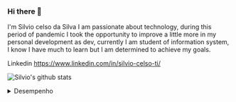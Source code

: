 ### Hi there 👋

 I'm Silvio celso da Silva I am passionate about technology, during this period of pandemic I took the opportunity to improve a little more in my personal development as dev, currently I am student of information system, I know I have much to learn but I am determined to achieve my goals.

Linkedin
https://www.linkedin.com/in/silvio-celso-ti/

![Silvio's github stats](https://github-readme-stats.vercel.app/api?username=Silvio-Hub&show_icons=true&theme=radical)

<details>
 <summary> Desempenho </b></summary>
 <br> 
![Silvio's github stats](https://github-readme-stats.vercel.app/api?username=Silvio-Hub&show_icons=true&theme=radical)

</details>


<!--
**Silvio-Hub/Silvio-Hub** is a ✨ _special_ ✨ repository because its `README.md` (this file) appears on your GitHub profile.

Here are some ideas to get you started:

- 🔭 I’m currently working on ...
- 🌱 I’m currently learning ...
- 👯 I’m looking to collaborate on ...
- 🤔 I’m looking for help with ...
- 💬 Ask me about ...
- 📫 How to reach me: ...
- 😄 Pronouns: ...
- ⚡ Fun fact: ...
-->

